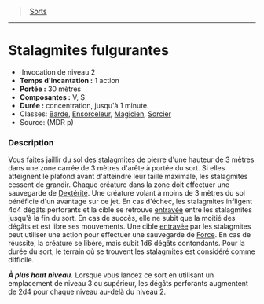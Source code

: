 ﻿---
!SpellItem
Family: SpellHD
Level: 2
Type: Invocation
CastingTime: 1 action
Range: 30 mètres
Components: V, S
Duration: concentration, jusqu'à 1 minute.
Classes: '[Barde](hd_bard.md), [Ensorceleur](hd_sorcerer.md), [Magicien](hd_wizard.md), [Sorcier](hd_warlock.md)'
Id: spells_hd.md#stalagmites-fulgurantes
ParentLink: spells_hd.md#sorts
Name: Stalagmites fulgurantes
ParentName: Sorts
NameLevel: 1
Source: (MDR p)
Attributes: {}
---
> [Sorts](hd_spells.md)

---

# Stalagmites fulgurantes

-  Invocation de niveau 2
- **Temps d'incantation :** 1 action
- **Portée :** 30 mètres
- **Composantes :** V, S
- **Durée :** concentration, jusqu'à 1 minute.
- Classes: [Barde](hd_bard.md), [Ensorceleur](hd_sorcerer.md), [Magicien](hd_wizard.md), [Sorcier](hd_warlock.md)
- Source: (MDR p)

### Description

Vous faites jaillir du sol des stalagmites de pierre d'une hauteur de 3 mètres dans une zone carrée de 3 mètres d'arête à portée du sort. Si elles atteignent le plafond avant d'atteindre leur taille maximale, les stalagmites cessent de grandir. Chaque créature dans la zone doit effectuer une sauvegarde de [Dextérité](hd_abilities_dexterity.md). Une créature volant à moins de 3 mètres du sol bénéficie d'un avantage sur ce jet. En cas d'échec, les stalagmites infligent 4d4 dégâts perforants et la cible se retrouve [entravée](hd_conditions_entrave.md) entre les stalagmites jusqu'à la fin du sort. En cas de succès, elle ne subit que la moitié des dégâts et est libre ses mouvements. Une cible [entravée](hd_conditions_entrave.md) par les stalagmites peut utiliser une action pour effectuer une sauvegarde de [Force](hd_abilities_strength.md). En cas de réussite, la créature se libère, mais subit 1d6 dégâts contondants. Pour la durée du sort, le terrain où se trouvent les stalagmites est considéré comme difficile.

**_À plus haut niveau._** Lorsque vous lancez ce sort en utilisant un emplacement de niveau 3 ou supérieur, les dégâts perforants augmentent de 2d4 pour chaque niveau au-delà du niveau 2.


